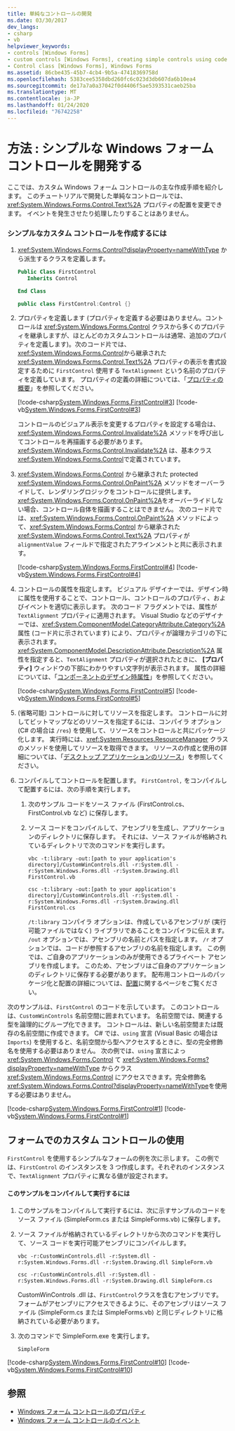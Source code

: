 ```yaml
---
title: 単純なコントロールの開発
ms.date: 03/30/2017
dev_langs:
- csharp
- vb
helpviewer_keywords:
- controls [Windows Forms]
- custom controls [Windows Forms], creating simple controls using code
- Control class [Windows Forms], Windows Forms
ms.assetid: 86cbe435-45b7-4cb4-9b5a-47418369758d
ms.openlocfilehash: 5383cee5358dbd260fc6c023d3db607da6b10ea4
ms.sourcegitcommit: de17a7a0a37042f0d4406f5ae5393531caeb25ba
ms.translationtype: MT
ms.contentlocale: ja-JP
ms.lasthandoff: 01/24/2020
ms.locfileid: "76742258"
---
```

# <a name="how-to-develop-a-simple-windows-forms-control"></a>方法 : シンプルな Windows フォーム コントロールを開発する

ここでは、カスタム Windows フォーム コントロールの主な作成手順を紹介します。 このチュートリアルで開発した単純なコントロールでは、<xref:System.Windows.Forms.Control.Text%2A> プロパティの配置を変更できます。 イベントを発生させたり処理したりすることはありません。

### <a name="to-create-a-simple-custom-control"></a>シンプルなカスタム コントロールを作成するには

1. <xref:System.Windows.Forms.Control?displayProperty=nameWithType> から派生するクラスを定義します。

    ```vb
    Public Class FirstControl
       Inherits Control

    End Class
    ```

    ```csharp
    public class FirstControl:Control {}
    ```

2. プロパティを定義します (プロパティを定義する必要はありません。コントロールは <xref:System.Windows.Forms.Control> クラスから多くのプロパティを継承しますが、ほとんどのカスタムコントロールは通常、追加のプロパティを定義します)。次のコード片では、<xref:System.Windows.Forms.Control>から継承された <xref:System.Windows.Forms.Control.Text%2A> プロパティの表示を書式設定するために `FirstControl` 使用する `TextAlignment` という名前のプロパティを定義しています。 プロパティの定義の詳細については、「[プロパティの概要](https://docs.microsoft.com/previous-versions/visualstudio/visual-studio-2013/65zdfbdt(v%3dvs.120))」を参照してください。

     [!code-csharp[System.Windows.Forms.FirstControl#3](~/samples/snippets/csharp/VS_Snippets_Winforms/System.Windows.Forms.FirstControl/CS/FirstControl.cs#3)]
     [!code-vb[System.Windows.Forms.FirstControl#3](~/samples/snippets/visualbasic/VS_Snippets_Winforms/System.Windows.Forms.FirstControl/VB/FirstControl.vb#3)]

     コントロールのビジュアル表示を変更するプロパティを設定する場合は、<xref:System.Windows.Forms.Control.Invalidate%2A> メソッドを呼び出してコントロールを再描画する必要があります。 <xref:System.Windows.Forms.Control.Invalidate%2A> は、基本クラス <xref:System.Windows.Forms.Control>で定義されています。

3. <xref:System.Windows.Forms.Control> から継承された protected <xref:System.Windows.Forms.Control.OnPaint%2A> メソッドをオーバーライドして、レンダリングロジックをコントロールに提供します。 <xref:System.Windows.Forms.Control.OnPaint%2A>をオーバーライドしない場合、コントロール自体を描画することはできません。 次のコード片では、<xref:System.Windows.Forms.Control.OnPaint%2A> メソッドによって、<xref:System.Windows.Forms.Control> から継承された <xref:System.Windows.Forms.Control.Text%2A> プロパティが `alignmentValue` フィールドで指定されたアラインメントと共に表示されます。

     [!code-csharp[System.Windows.Forms.FirstControl#4](~/samples/snippets/csharp/VS_Snippets_Winforms/System.Windows.Forms.FirstControl/CS/FirstControl.cs#4)]
     [!code-vb[System.Windows.Forms.FirstControl#4](~/samples/snippets/visualbasic/VS_Snippets_Winforms/System.Windows.Forms.FirstControl/VB/FirstControl.vb#4)]

4. コントロールの属性を指定します。 ビジュアル デザイナーでは、デザイン時に属性を使用することで、コントロール、コントロールのプロパティ、およびイベントを適切に表示します。 次のコード フラグメントでは、属性が `TextAlignment` プロパティに適用されます。 Visual Studio などのデザイナーでは、<xref:System.ComponentModel.CategoryAttribute.Category%2A> 属性 (コード片に示されています) により、プロパティが論理カテゴリの下に表示されます。 <xref:System.ComponentModel.DescriptionAttribute.Description%2A> 属性を指定すると、`TextAlignment` プロパティが選択されたときに、 **[プロパティ]** ウィンドウの下部にわかりやすい文字列が表示されます。 属性の詳細については、「[コンポーネントのデザイン時属性](https://docs.microsoft.com/previous-versions/visualstudio/visual-studio-2013/tk67c2t8(v=vs.120))」を参照してください。

     [!code-csharp[System.Windows.Forms.FirstControl#5](~/samples/snippets/csharp/VS_Snippets_Winforms/System.Windows.Forms.FirstControl/CS/FirstControl.cs#5)]
     [!code-vb[System.Windows.Forms.FirstControl#5](~/samples/snippets/visualbasic/VS_Snippets_Winforms/System.Windows.Forms.FirstControl/VB/FirstControl.vb#5)]

5. (省略可能) コントロールに対してリソースを指定します。 コントロールに対してビットマップなどのリソースを指定するには、コンパイラ オプション (C# の場合は `/res`) を使用して、リソースをコントロールと共にパッケージ化します。 実行時には、<xref:System.Resources.ResourceManager> クラスのメソッドを使用してリソースを取得できます。 リソースの作成と使用の詳細については、「[デスクトップ アプリケーションのリソース](../../resources/index.md)」を参照してください。

6. コンパイルしてコントロールを配置します。 `FirstControl,` をコンパイルして配置するには、次の手順を実行します。

    1. 次のサンプル コードをソース ファイル (FirstControl.cs、FirstControl.vb など) に保存します。

    2. ソース コードをコンパイルして、アセンブリを生成し、アプリケーションのディレクトリに保存します。 それには、ソース ファイルが格納されているディレクトリで次のコマンドを実行します。

        ```console
        vbc -t:library -out:[path to your application's directory]/CustomWinControls.dll -r:System.dll -r:System.Windows.Forms.dll -r:System.Drawing.dll FirstControl.vb
        ```

        ```console
        csc -t:library -out:[path to your application's directory]/CustomWinControls.dll -r:System.dll -r:System.Windows.Forms.dll -r:System.Drawing.dll FirstControl.cs
        ```

         `/t:library` コンパイラ オプションは、作成しているアセンブリが (実行可能ファイルではなく) ライブラリであることをコンパイラに伝えます。 `/out` オプションでは、アセンブリの名前とパスを指定します。 `/r` オプションでは、コードが参照するアセンブリの名前を指定します。 この例では、ご自身のアプリケーションのみが使用できるプライベート アセンブリを作成します。 このため、アセンブリはご自身のアプリケーションのディレクトリに保存する必要があります。 配布用コントロールのパッケージ化と配置の詳細については、[配置](../../deployment/index.md)に関するページをご覧ください。

次のサンプルは、`FirstControl` のコードを示しています。 このコントロールは、`CustomWinControls` 名前空間に囲まれています。 名前空間では、関連する型を論理的にグループ化できます。 コントロールは、新しい名前空間または既存の名前空間に作成できます。 C# では、`using` 宣言 (Visual Basic の場合は `Imports`) を使用すると、名前空間から型へアクセスするときに、型の完全修飾名を使用する必要はありません。 次の例では、`using` 宣言によっ <xref:System.Windows.Forms.Control> て <xref:System.Windows.Forms?displayProperty=nameWithType> からクラス <xref:System.Windows.Forms.Control> にアクセスできます。完全修飾名 <xref:System.Windows.Forms.Control?displayProperty=nameWithType>を使用する必要はありません。

[!code-csharp[System.Windows.Forms.FirstControl#1](~/samples/snippets/csharp/VS_Snippets_Winforms/System.Windows.Forms.FirstControl/CS/FirstControl.cs#1)]
[!code-vb[System.Windows.Forms.FirstControl#1](~/samples/snippets/visualbasic/VS_Snippets_Winforms/System.Windows.Forms.FirstControl/VB/FirstControl.vb#1)]

## <a name="using-the-custom-control-on-a-form"></a>フォームでのカスタム コントロールの使用

`FirstControl` を使用するシンプルなフォームの例を次に示します。 この例では、`FirstControl` のインスタンスを 3 つ作成します。それぞれのインスタンスで、`TextAlignment` プロパティに異なる値が設定されます。

#### <a name="to-compile-and-run-this-sample"></a>このサンプルをコンパイルして実行するには

1. このサンプルをコンパイルして実行するには、次に示すサンプルのコードをソース ファイル (SimpleForm.cs または SimpleForms.vb) に保存します。

2. ソース ファイルが格納されているディレクトリから次のコマンドを実行して、ソース コードを実行可能アセンブリにコンパイルします。

    ```console
    vbc -r:CustomWinControls.dll -r:System.dll -r:System.Windows.Forms.dll -r:System.Drawing.dll SimpleForm.vb
    ```

    ```console
    csc -r:CustomWinControls.dll -r:System.dll -r:System.Windows.Forms.dll -r:System.Drawing.dll SimpleForm.cs
    ```

     CustomWinControls .dll は、`FirstControl`クラスを含むアセンブリです。 フォームがアセンブリにアクセスできるように、そのアセンブリはソース ファイル (SimpleForm.cs または SimpleForms.vb) と同じディレクトリに格納されている必要があります。

3. 次のコマンドで SimpleForm.exe を実行します。

    ```console
    SimpleForm
    ```

[!code-csharp[System.Windows.Forms.FirstControl#10](~/samples/snippets/csharp/VS_Snippets_Winforms/System.Windows.Forms.FirstControl/CS/SimpleForm.cs#10)]
[!code-vb[System.Windows.Forms.FirstControl#10](~/samples/snippets/visualbasic/VS_Snippets_Winforms/System.Windows.Forms.FirstControl/VB/SimpleForm.vb#10)]

## <a name="see-also"></a>参照

- [Windows フォーム コントロールのプロパティ](properties-in-windows-forms-controls.md)
- [Windows フォーム コントロールのイベント](events-in-windows-forms-controls.md)
